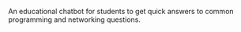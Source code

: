 An educational chatbot for students to get quick answers to common programming and networking questions.
